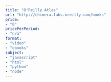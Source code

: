 ```yaml
---
title: "O'Reilly Atlas"
url: "http://chimera.labs.oreilly.com/books"
price: 
- "0"
pricePerPeriod: 
- "n/a"
format: 
- "video"
- "ebooks"
subject: 
- "javascript"
- "html"
- "python"
- "node"
---
```


